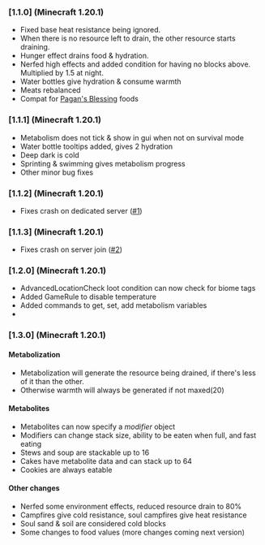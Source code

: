 ### [1.1.0] (Minecraft 1.20.1)
- Fixed base heat resistance being ignored.  
- When there is no resource left to drain, the other resource starts draining.  
- Hunger effect drains food & hydration.  
- Nerfed high effects and added condition for having no blocks above. Multiplied by 1.5 at night.  
- Water bottles give hydration & consume warmth
- Meats rebalanced
- Compat for [Pagan's Blessing](https://www.curseforge.com/minecraft/mc-mods/pagans-blessing) foods

### [1.1.1] (Minecraft 1.20.1)  

- Metabolism does not tick & show in gui when not on survival mode
- Water bottle tooltips added, gives 2 hydration
- Deep dark is cold
- Sprinting & swimming gives metabolism progress
- Other minor bug fixes

### [1.1.2] (Minecraft 1.20.1)

- Fixes crash on dedicated server ([#1](https://github.com/lilypuree/Metabolism/issues/1)) 

### [1.1.3] (Minecraft 1.20.1)

- Fixes crash on server join ([#2](https://github.com/lilypuree/Metabolism/issues/2))

### [1.2.0] (Minecraft 1.20.1)

- AdvancedLocationCheck loot condition can now check for biome tags
- Added GameRule to disable temperature
- Added commands to get, set, add metabolism variables
- 
### [1.3.0] (Minecraft 1.20.1)
#### Metabolization
- Metabolization will generate the resource being drained, if there's less of it than the other.
- Otherwise warmth will always be generated if not maxed(20)
#### Metabolites
- Metabolites can now specify a *modifier* object
- Modifiers can change stack size, ability to be eaten when full, and fast eating
- Stews and soup are stackable up to 16
- Cakes have metabolite data and can stack up to 64
- Cookies are always eatable
#### Other changes
- Nerfed some environment effects, reduced resource drain to 80%
- Campfires give cold resistance, soul campfires give heat resistance
- Soul sand & soil are considered cold blocks
- Some changes to food values (more changes coming next version)